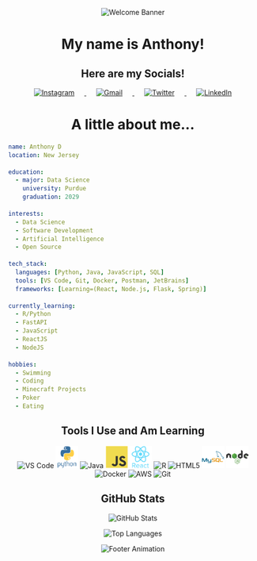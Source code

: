 <p align="center">
  <img src="https://capsule-render.vercel.app/api?type=waving&text=Welcome!&animation=twinkling&fontsize=30&section=header" alt="Welcome Banner"/>
</p>

<h1 align="center">My name is Anthony!</h1>


<h2 align="center">Here are my Socials!</h2>

<p align="center">
  <a href="https://www.instagram.com/anthonydierkes_/">
    <img src="https://user-images.githubusercontent.com/46517096/166974368-9798f39f-1f46-499c-b14e-81f0a3f83a06.png" alt="Instagram" height="60" style="margin: 0 20px;"/>
  </a>
  <a href="mailto:Anthonydierkes@gmail.com">
    <img src="https://cdn4.iconfinder.com/data/icons/logos-brands-in-colors/48/google-gmail-512.png" alt="Gmail" height="60" style="margin: 0 20px;"/>
  </a>
  <a href="https://www.x.com/AD_OG_">
    <img src="https://cdn2.iconfinder.com/data/icons/social-media-2285/512/1_Twitter3_colored_svg-512.png" alt="Twitter" height="60" style="margin: 0 20px;"/>
  </a>
  <a href="https://www.x.com/AD_OG_">
    <img src="https://cdn2.iconfinder.com/data/icons/social-media-applications/64/social_media_applications_14-linkedin-512.png" alt="LinkedIn" height="60" style="margin: 0 20px;"/>
  </a>
</p>

<h1 align="center">A little about me...</h1>

```yaml
name: Anthony D
location: New Jersey

education:
  - major: Data Science
    university: Purdue
    graduation: 2029

interests:
  - Data Science
  - Software Development
  - Artificial Intelligence
  - Open Source

tech_stack:
  languages: [Python, Java, JavaScript, SQL]
  tools: [VS Code, Git, Docker, Postman, JetBrains]
  frameworks: [Learning=(React, Node.js, Flask, Spring)]

currently_learning:
  - R/Python
  - FastAPI
  - JavaScript
  - ReactJS
  - NodeJS

hobbies:
  - Swimming
  - Coding
  - Minecraft Projects
  - Poker
  - Eating
```
  
<h2 align="center">Tools I Use and Am Learning</h2>
<p align="center">
  <img src="https://cdn.jsdelivr.net/gh/devicons/devicon/icons/vscode/vscode-original.svg" alt="VS Code" width="45" height="45"/>
  <img src="https://raw.githubusercontent.com/devicons/devicon/master/icons/python/python-original-wordmark.svg" alt="Python" width="45" height="45"/>
  <img src="https://cdn4.iconfinder.com/data/icons/logos-and-brands/512/181_Java_logo_logos-512.png" alt="Java" width="45" height="45"/>
  <img src="https://raw.githubusercontent.com/devicons/devicon/master/icons/javascript/javascript-original.svg" alt="JavaScript" width="45" height="45"/>
  <img src="https://raw.githubusercontent.com/devicons/devicon/master/icons/react/react-original-wordmark.svg" alt="React" width="45" height="45"/>
  <img src="https://cdn4.iconfinder.com/data/icons/logos-and-brands/512/285_R_Project_logo-512.png" alt="R" width="45" height="45"/>
  <img src="https://cdn.jsdelivr.net/gh/devicons/devicon/icons/html5/html5-original.svg" alt="HTML5" width="45" height="45"/>
  <img src="https://raw.githubusercontent.com/devicons/devicon/master/icons/mysql/mysql-original-wordmark.svg" alt="MySQL" width="45" height="45"/>
  <img src="https://raw.githubusercontent.com/devicons/devicon/master/icons/nodejs/nodejs-original-wordmark.svg" alt="NodeJS" width="45" height="45"/>
  <img src="https://cdn.jsdelivr.net/gh/devicons/devicon/icons/docker/docker-original.svg" alt="Docker" width="45" height="45"/>
  <img src="https://cdn.jsdelivr.net/gh/devicons/devicon/icons/amazonwebservices/amazonwebservices-plain-wordmark.svg" alt="AWS" width="45" height="45"/>
  <img src="https://cdn.jsdelivr.net/gh/devicons/devicon/icons/git/git-original.svg" alt="Git" width="45" height="45"/>
</p>

<h2 align="center">GitHub Stats</h2>

<p align="center">
  <img src="https://github-readme-stats.vercel.app/api?username=Anfoy&show_icons=true&theme=radical" alt="GitHub Stats"/>
</p>

<p align="center">
  <img src="https://github-readme-stats.vercel.app/api/top-langs/?username=Anfoy&layout=compact&theme=radical" alt="Top Languages"/>
</p>


<p align="center">
  <img src="https://capsule-render.vercel.app/api?type=waving&text=Thanks%20for%20stopping%20by!&animation=twinkling&fontsize=30&section=footer" alt="Footer Animation"/>
</p>

